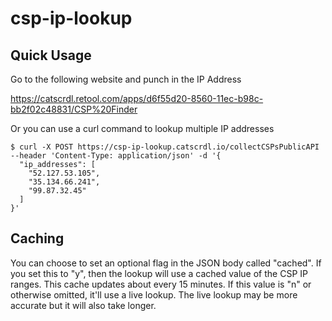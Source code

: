 # csp-ip-lookup

## Quick Usage

Go to the following website and punch in the IP Address

https://catscrdl.retool.com/apps/d6f55d20-8560-11ec-b98c-bb2f02c48831/CSP%20Finder

Or you can use a curl command to lookup multiple IP addresses

```
$ curl -X POST https://csp-ip-lookup.catscrdl.io/collectCSPsPublicAPI  --header 'Content-Type: application/json' -d '{
  "ip_addresses": [
    "52.127.53.105",
    "35.134.66.241",
    "99.87.32.45"
  ]
}'
```

## Caching

You can choose to set an optional flag in the JSON body called "cached". If you set this to "y", then the lookup will use a cached value of the CSP IP ranges. This cache updates about every 15 minutes. If this value is "n" or otherwise omitted, it'll use a live lookup. The live lookup may be more accurate but it will also take longer.